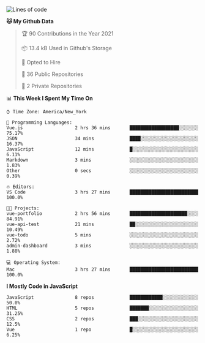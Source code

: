 <!--START_SECTION:waka-->
![Lines of code](https://img.shields.io/badge/From%20Hello%20World%20I%27ve%20Written-212645%20lines%20of%20code-blue)

**🐱 My Github Data** 

> 🏆 90 Contributions in the Year 2021
 > 
> 📦 13.4 kB Used in Github's Storage 
 > 
> 💼 Opted to Hire
 > 
> 📜 36 Public Repositories 
 > 
> 🔑 2 Private Repositories  
 > 
📊 **This Week I Spent My Time On** 

```text
⌚︎ Time Zone: America/New_York

💬 Programming Languages: 
Vue.js                   2 hrs 36 mins       ██████████████████░░░░░░░   75.17% 
JSON                     34 mins             ████░░░░░░░░░░░░░░░░░░░░░   16.37% 
JavaScript               12 mins             █░░░░░░░░░░░░░░░░░░░░░░░░   6.11% 
Markdown                 3 mins              ░░░░░░░░░░░░░░░░░░░░░░░░░   1.83% 
Other                    0 secs              ░░░░░░░░░░░░░░░░░░░░░░░░░   0.39%

🔥 Editors: 
VS Code                  3 hrs 27 mins       █████████████████████████   100.0%

🐱‍💻 Projects: 
vue-portfolio            2 hrs 56 mins       █████████████████████░░░░   84.91% 
vue-api-test             21 mins             ██░░░░░░░░░░░░░░░░░░░░░░░   10.49% 
vue-todo                 5 mins              ░░░░░░░░░░░░░░░░░░░░░░░░░   2.72% 
admin-dashboard          3 mins              ░░░░░░░░░░░░░░░░░░░░░░░░░   1.88%

💻 Operating System: 
Mac                      3 hrs 27 mins       █████████████████████████   100.0%

```

**I Mostly Code in JavaScript** 

```text
JavaScript               8 repos             ████████████░░░░░░░░░░░░░   50.0% 
HTML                     5 repos             ███████░░░░░░░░░░░░░░░░░░   31.25% 
CSS                      2 repos             ███░░░░░░░░░░░░░░░░░░░░░░   12.5% 
Vue                      1 repo              █░░░░░░░░░░░░░░░░░░░░░░░░   6.25%

```



<!--END_SECTION:waka-->
